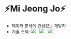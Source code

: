 # ⚡Mi Jeong Jo⚡
- 데이터 분석에 관심있는 개발자 <br>
- 기술 스택: <img src="https://img.shields.io/badge/Python-3766AB?style=flat-square&logo=Python&logoColor=white"/></a> &nbsp; <img src="https://img.shields.io/badge/Tensorflow-FF6F00?style=flat-square&logo=Tensorflow&logoColor=white"/></a> &nbsp; <img src="https://img.shields.io/badge/SpringBoot-6DB33F?style=flat-square&logo=Spring&logoColor=white"/></a> &nbsp;
